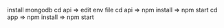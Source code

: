 install mongodb
cd api => edit env file
cd api => npm install => npm start
cd app => npm install => npm start
